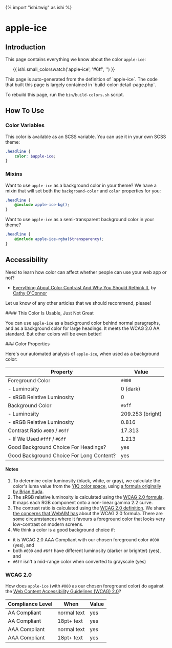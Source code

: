 {% import "ishi.twig" as ishi %}
# apple-ice

## Introduction

This page contains everything we know about the color `apple-ice`:

<div class="grid">
    <div class="cell">
        <div class="swatch">
            <ul>
                {{ ishi.small_colorswatch('apple-ice', '#6ff', '') }}
            </ul>
        </div>
    </div>
</div>

<div class="callout attention" markdown="1">
This page is auto-generated from the definition of `apple-ice`. The code that built this page is largely contained in `build-color-detail-page.php`.

To rebuild this page, run the `bin/build-colors.sh` script.
</div>

## How To Use

### Color Variables

This color is available as an SCSS variable. You can use it in your own SCSS theme:

```scss
.headline {
    color: $apple-ice;
}
```

### Mixins

Want to use `apple-ice` as a background color in your theme? We have a mixin that will set both the `background-color` and `color` properties for you:

```scss
.headline {
    @include apple-ice-bg();
}
```

Want to use `apple-ice` as a semi-transparent background color in your theme?

```scss
.headline {
    @include apple-ice-rgba($transparency);
}
```

## Accessibility

Need to learn how color can affect whether people can use your web app or not?

* [Everything About Color Contrast And Why You Should Rethink It](https://www.smashingmagazine.com/2014/10/color-contrast-tips-and-tools-for-accessibility/), by [Cathy O'Connor](http://www.twitter.com/cagocon)

Let us know of any other articles that we should recommend, please!
<div class="callout warning" markdown="1">
#### This Color Is Usable, Just Not Great

You can use `apple-ice` as a background color behind normal paragraphs, and as a background color for large headings. It meets the WCAG 2.0 AA standard. But other colors will be even better!
</div>
### Color Properties

Here's our automated analysis of `apple-ice`, when used as a background color:

Property | Value
---------|------
Foreground Color | `#000`
- Luminosity | 0 (dark)
- sRGB Relative Luminosity | 0
Background Color | `#6ff`
- Luminosity | 209.253 (bright)
- sRGB Relative Luminosity | 0.816
Contrast Ratio `#000` / `#6ff` | 17.313
- If We Used `#fff` / `#6ff` | 1.213
Good Background Choice For Headings? | yes
Good Background Choice For Long Content? | yes

#### Notes

1. To determine color luminosity (black, white, or gray), we calculate the color's luma value from the [YIQ color space](https://en.wikipedia.org/wiki/YIQ), using [a formula originally by Brian Suda](https://24ways.org/2010/calculating-color-contrast/).
1. The sRGB relative luminosity is calculated using the [WCAG 2.0 formula](https://www.w3.org/TR/WCAG20/#relativeluminancedef). It maps each RGB component onto a non-linear gamma 2.2 curve.
1. The contrast ratio is calculated using the [WCAG 2.0 definition](https://www.w3.org/TR/2008/REC-WCAG20-20081211/#contrast-ratiodef). We share [the concerns that WebAIM has](http://webaim.org/blog/wcag-2-1-feedback/) about the WCAG 2.0 formula. There are some circumstances where it favours a foreground color that looks very low-contrast on modern screens.
1. We think a color is a good background choice if:
  - it is WCAG 2.0 AAA Compliant with our chosen foreground color `#000` (yes), and
  - both `#000` and `#6ff` have different luminosity (darker or brighter) (yes), and
  - `#6ff` isn't a mid-range color when converted to grayscale (yes)

### WCAG 2.0

How does `apple-ice` (with `#000` as our chosen foreground color) do against the [Web Content Accessibility Guidelines (WCAG) 2.0](https://www.w3.org/TR/WCAG20/)?

Compliance Level | When | Value
-----------------|------|------
AA Compliant | normal text | yes
AA Compliant | 18pt+ text | yes
AAA Compliant | normal text | yes
AAA Compliant | 18pt+ text | yes